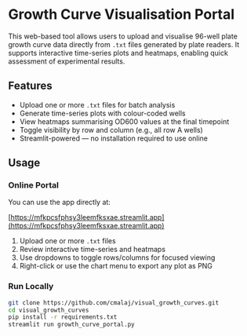 # Growth Curve Visualisation Portal

This web-based tool allows users to upload and visualise 96-well plate growth curve data directly from `.txt` files generated by plate readers. It supports interactive time-series plots and heatmaps, enabling quick assessment of experimental results.

## Features

- Upload one or more `.txt` files for batch analysis
- Generate time-series plots with colour-coded wells
- View heatmaps summarising OD600 values at the final timepoint
- Toggle visibility by row and column (e.g., all row A wells)
- Streamlit-powered — no installation required to use online

## Usage

### Online Portal

You can use the app directly at:

 [https://mfkpcsfphsy3leemfksxae.streamlit.app](https://mfkpcsfphsy3leemfksxae.streamlit.app)

1. Upload one or more `.txt` files
2. Review interactive time-series and heatmaps
3. Use dropdowns to toggle rows/columns for focused viewing
4. Right-click or use the chart menu to export any plot as PNG

### Run Locally

```bash
git clone https://github.com/cmalaj/visual_growth_curves.git
cd visual_growth_curves
pip install -r requirements.txt
streamlit run growth_curve_portal.py

